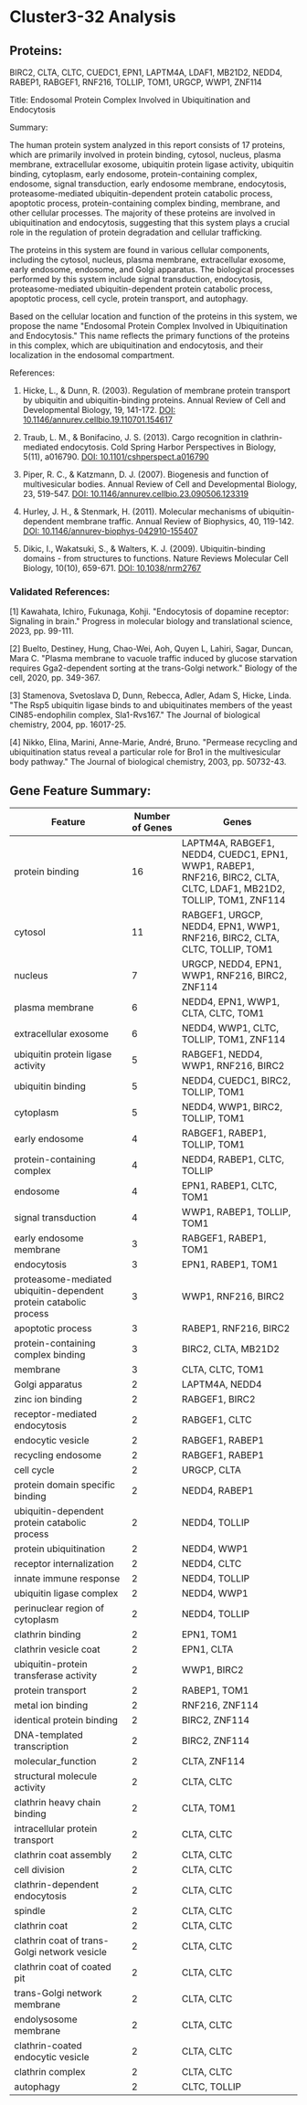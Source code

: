 # Cluster3-32 Analysis

## Proteins: 

BIRC2, CLTA, CLTC, CUEDC1, EPN1, LAPTM4A, LDAF1, MB21D2, NEDD4, RABEP1, RABGEF1, RNF216, TOLLIP, TOM1, URGCP, WWP1, ZNF114

Title: Endosomal Protein Complex Involved in Ubiquitination and Endocytosis

Summary:

The human protein system analyzed in this report consists of 17 proteins, which are primarily involved in protein binding, cytosol, nucleus, plasma membrane, extracellular exosome, ubiquitin protein ligase activity, ubiquitin binding, cytoplasm, early endosome, protein-containing complex, endosome, signal transduction, early endosome membrane, endocytosis, proteasome-mediated ubiquitin-dependent protein catabolic process, apoptotic process, protein-containing complex binding, membrane, and other cellular processes. The majority of these proteins are involved in ubiquitination and endocytosis, suggesting that this system plays a crucial role in the regulation of protein degradation and cellular trafficking.

The proteins in this system are found in various cellular components, including the cytosol, nucleus, plasma membrane, extracellular exosome, early endosome, endosome, and Golgi apparatus. The biological processes performed by this system include signal transduction, endocytosis, proteasome-mediated ubiquitin-dependent protein catabolic process, apoptotic process, cell cycle, protein transport, and autophagy.

Based on the cellular location and function of the proteins in this system, we propose the name "Endosomal Protein Complex Involved in Ubiquitination and Endocytosis." This name reflects the primary functions of the proteins in this complex, which are ubiquitination and endocytosis, and their localization in the endosomal compartment.

References:

1. Hicke, L., & Dunn, R. (2003). Regulation of membrane protein transport by ubiquitin and ubiquitin-binding proteins. Annual Review of Cell and Developmental Biology, 19, 141-172. [DOI: 10.1146/annurev.cellbio.19.110701.154617](https://doi.org/10.1146/annurev.cellbio.19.110701.154617)

2. Traub, L. M., & Bonifacino, J. S. (2013). Cargo recognition in clathrin-mediated endocytosis. Cold Spring Harbor Perspectives in Biology, 5(11), a016790. [DOI: 10.1101/cshperspect.a016790](https://doi.org/10.1101/cshperspect.a016790)

3. Piper, R. C., & Katzmann, D. J. (2007). Biogenesis and function of multivesicular bodies. Annual Review of Cell and Developmental Biology, 23, 519-547. [DOI: 10.1146/annurev.cellbio.23.090506.123319](https://doi.org/10.1146/annurev.cellbio.23.090506.123319)

4. Hurley, J. H., & Stenmark, H. (2011). Molecular mechanisms of ubiquitin-dependent membrane traffic. Annual Review of Biophysics, 40, 119-142. [DOI: 10.1146/annurev-biophys-042910-155407](https://doi.org/10.1146/annurev-biophys-042910-155407)

5. Dikic, I., Wakatsuki, S., & Walters, K. J. (2009). Ubiquitin-binding domains - from structures to functions. Nature Reviews Molecular Cell Biology, 10(10), 659-671. [DOI: 10.1038/nrm2767](https://doi.org/10.1038/nrm2767)

### Validated References: 

[1] Kawahata, Ichiro, Fukunaga, Kohji. "Endocytosis of dopamine receptor: Signaling in brain." Progress in molecular biology and translational science, 2023, pp. 99-111.

[2] Buelto, Destiney, Hung, Chao-Wei, Aoh, Quyen L, Lahiri, Sagar, Duncan, Mara C. "Plasma membrane to vacuole traffic induced by glucose starvation requires Gga2-dependent sorting at the trans-Golgi network." Biology of the cell, 2020, pp. 349-367.

[3] Stamenova, Svetoslava D, Dunn, Rebecca, Adler, Adam S, Hicke, Linda. "The Rsp5 ubiquitin ligase binds to and ubiquitinates members of the yeast CIN85-endophilin complex, Sla1-Rvs167." The Journal of biological chemistry, 2004, pp. 16017-25.

[4] Nikko, Elina, Marini, Anne-Marie, André, Bruno. "Permease recycling and ubiquitination status reveal a particular role for Bro1 in the multivesicular body pathway." The Journal of biological chemistry, 2003, pp. 50732-43.



## Gene Feature Summary: 

| Feature | Number of Genes | Genes |
| --- | --- | --- |
| protein binding | 16 | LAPTM4A, RABGEF1, NEDD4, CUEDC1, EPN1, WWP1, RABEP1, RNF216, BIRC2, CLTA, CLTC, LDAF1, MB21D2, TOLLIP, TOM1, ZNF114 |
| cytosol | 11 | RABGEF1, URGCP, NEDD4, EPN1, WWP1, RNF216, BIRC2, CLTA, CLTC, TOLLIP, TOM1 |
| nucleus | 7 | URGCP, NEDD4, EPN1, WWP1, RNF216, BIRC2, ZNF114 |
| plasma membrane | 6 | NEDD4, EPN1, WWP1, CLTA, CLTC, TOM1 |
| extracellular exosome | 6 | NEDD4, WWP1, CLTC, TOLLIP, TOM1, ZNF114 |
| ubiquitin protein ligase activity | 5 | RABGEF1, NEDD4, WWP1, RNF216, BIRC2 |
| ubiquitin binding | 5 | NEDD4, CUEDC1, BIRC2, TOLLIP, TOM1 |
| cytoplasm | 5 | NEDD4, WWP1, BIRC2, TOLLIP, TOM1 |
| early endosome | 4 | RABGEF1, RABEP1, TOLLIP, TOM1 |
| protein-containing complex | 4 | NEDD4, RABEP1, CLTC, TOLLIP |
| endosome | 4 | EPN1, RABEP1, CLTC, TOM1 |
| signal transduction | 4 | WWP1, RABEP1, TOLLIP, TOM1 |
| early endosome membrane | 3 | RABGEF1, RABEP1, TOM1 |
| endocytosis | 3 | EPN1, RABEP1, TOM1 |
| proteasome-mediated ubiquitin-dependent protein catabolic process | 3 | WWP1, RNF216, BIRC2 |
| apoptotic process | 3 | RABEP1, RNF216, BIRC2 |
| protein-containing complex binding | 3 | BIRC2, CLTA, MB21D2 |
| membrane | 3 | CLTA, CLTC, TOM1 |
| Golgi apparatus | 2 | LAPTM4A, NEDD4 |
| zinc ion binding | 2 | RABGEF1, BIRC2 |
| receptor-mediated endocytosis | 2 | RABGEF1, CLTC |
| endocytic vesicle | 2 | RABGEF1, RABEP1 |
| recycling endosome | 2 | RABGEF1, RABEP1 |
| cell cycle | 2 | URGCP, CLTA |
| protein domain specific binding | 2 | NEDD4, RABEP1 |
| ubiquitin-dependent protein catabolic process | 2 | NEDD4, TOLLIP |
| protein ubiquitination | 2 | NEDD4, WWP1 |
| receptor internalization | 2 | NEDD4, CLTC |
| innate immune response | 2 | NEDD4, TOLLIP |
| ubiquitin ligase complex | 2 | NEDD4, WWP1 |
| perinuclear region of cytoplasm | 2 | NEDD4, TOLLIP |
| clathrin binding | 2 | EPN1, TOM1 |
| clathrin vesicle coat | 2 | EPN1, CLTA |
| ubiquitin-protein transferase activity | 2 | WWP1, BIRC2 |
| protein transport | 2 | RABEP1, TOM1 |
| metal ion binding | 2 | RNF216, ZNF114 |
| identical protein binding | 2 | BIRC2, ZNF114 |
|  DNA-templated transcription | 2 | BIRC2, ZNF114 |
| molecular_function | 2 | CLTA, ZNF114 |
| structural molecule activity | 2 | CLTA, CLTC |
| clathrin heavy chain binding | 2 | CLTA, TOM1 |
| intracellular protein transport | 2 | CLTA, CLTC |
| clathrin coat assembly | 2 | CLTA, CLTC |
| cell division | 2 | CLTA, CLTC |
| clathrin-dependent endocytosis | 2 | CLTA, CLTC |
| spindle | 2 | CLTA, CLTC |
| clathrin coat | 2 | CLTA, CLTC |
| clathrin coat of trans-Golgi network vesicle | 2 | CLTA, CLTC |
| clathrin coat of coated pit | 2 | CLTA, CLTC |
| trans-Golgi network membrane | 2 | CLTA, CLTC |
| endolysosome membrane | 2 | CLTA, CLTC |
| clathrin-coated endocytic vesicle | 2 | CLTA, CLTC |
| clathrin complex | 2 | CLTA, CLTC |
| autophagy | 2 | CLTC, TOLLIP |


